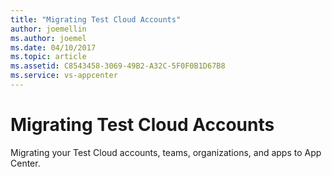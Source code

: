 ```yaml
---
title: "Migrating Test Cloud Accounts"
author: joemellin
ms.author: joemel
ms.date: 04/10/2017
ms.topic: article
ms.assetid: C8543458-3069-49B2-A32C-5F0F0B1D67B8
ms.service: vs-appcenter
---
```


# Migrating Test Cloud Accounts

Migrating your Test Cloud accounts, teams, organizations, and apps to App Center.

